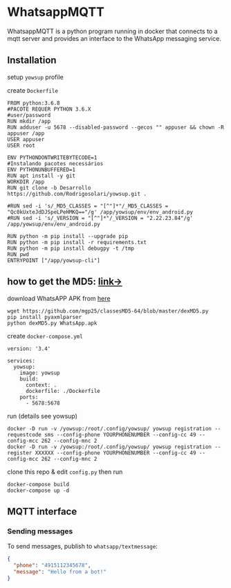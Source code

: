 # WhatsappMQTT

WhatsappMQTT is a python program running in docker that connects to a mqtt server and provides an interface to the WhatsApp messaging service.

## Installation
setup `yowsup`  profile

create `Dockerfile`

```
FROM python:3.6.8
#PACOTE REQUER PYTHON 3.6.X
#user/password
RUN mkdir /app
RUN adduser -u 5678 --disabled-password --gecos "" appuser && chown -R appuser /app
USER appuser
USER root

ENV PYTHONDONTWRITEBYTECODE=1
#Instalando pacotes necessários
ENV PYTHONUNBUFFERED=1
RUN apt install -y git
WORKDIR /app
RUN git clone -b Desarrollo https://github.com/Rodrigosolari/yowsup.git .

#RUN sed -i 's/_MD5_CLASSES = "[^"]*"/_MD5_CLASSES = "Qc0kUxteJdDJSpeLPeHMKQ=="/g' /app/yowsup/env/env_android.py
#RUN sed -i 's/_VERSION = "[^"]*"/_VERSION = "2.22.23.84"/g' /app/yowsup/env/env_android.py

RUN python -m pip install --upgrade pip
RUN python -m pip install -r requirements.txt
RUN python -m pip install debugpy -t /tmp
RUN pwd
ENTRYPOINT ["/app/yowsup-cli"]
```

## how to get the MD5: [link->](https://iamjagjeetubhi.wordpress.com/2017/09/21/how-to-use-yowsup-the-python-whatsapp-library-in-ubuntu/)

download WhatsAPP APK from [here](https://www.whatsapp.com/android/)
```
wget https://github.com/mgp25/classesMD5-64/blob/master/dexMD5.py
pip install pyaxmlparser
python dexMD5.py WhatsApp.apk
```

create `docker-compose.yml`
```
version: '3.4'

services:
  yowsup:
    image: yowsup
    build:
      context: .
      dockerfile: ./Dockerfile
    ports:
      - 5678:5678
```

run (details see yowsup)
```
docker -D run -v /yowsup:/root/.config/yowsup/ yowsup registration --requestcode sms --config-phone YOURPHONENUMBER --config-cc 49 --config-mcc 262 --config-mnc 2
docker -D run -v /yowsup:/root/.config/yowsup/ yowsup registration --register XXXXXX --config-phone YOURPHONENUMBER --config-cc 49 --config-mcc 262 --config-mnc 2

```



clone this repo & edit `config.py` then run 
```
docker-compose build
docker-compose up -d
```

## MQTT interface

### Sending messages
To send messages, publish to `whatsapp/textmessage`:

```json
{
  "phone": "4915112345678",
  "message": "Hello from a bot!"
}
```
